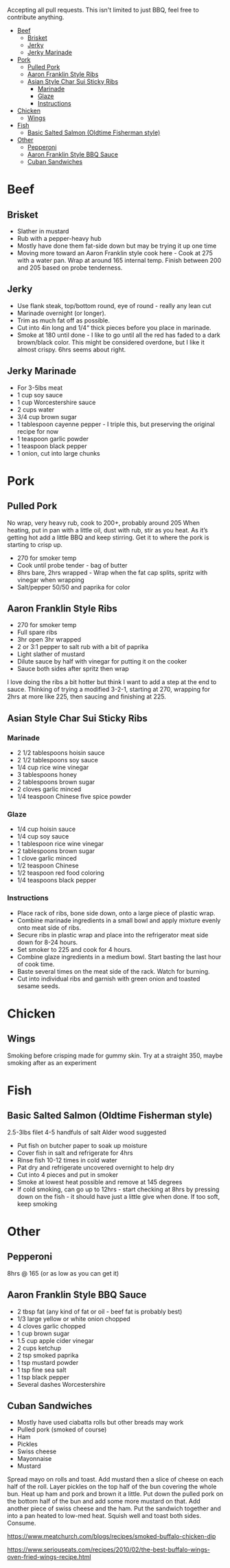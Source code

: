Accepting all pull requests. This isn't limited to just BBQ, feel free to contribute anything.

<!--ts-->
* [Beef](#beef)
   * [Brisket](#brisket)
   * [Jerky](#jerky)
   * [Jerky Marinade](#jerky-marinade)
* [Pork](#pork)
   * [Pulled Pork](#pulled-pork)
   * [Aaron Franklin Style Ribs](#aaron-franklin-style-ribs)
   * [Asian Style Char Sui Sticky Ribs](#asian-style-char-sui-sticky-ribs)
      * [Marinade](#marinade)
      * [Glaze](#glaze)
      * [Instructions](#instructions)
* [Chicken](#chicken)
   * [Wings](#wings)
* [Fish](#fish)
   * [Basic Salted Salmon (Oldtime Fisherman style)](#basic-salted-salmon-oldtime-fisherman-style)
* [Other](#other)
   * [Pepperoni](#pepperoni)
   * [Aaron Franklin Style BBQ Sauce](#aaron-franklin-style-bbq-sauce)
   * [Cuban Sandwiches](#cuban-sandwiches)

<!-- Added by: runner, at: Sun Jul  4 23:00:10 UTC 2021 -->

<!--te-->

# Beef
## Brisket
* Slather in mustard
* Rub with a pepper-heavy hub
* Mostly have done them fat-side down but may be trying it up one time
* Moving more toward an Aaron Franklin style cook here - Cook at 275 with a water pan. Wrap at around 165 internal temp. 
Finish between 200 and 205 based on probe tenderness.

## Jerky
* Use flank steak, top/bottom round, eye of round - really any lean cut
* Marinade overnight (or longer).
* Trim as much fat off as possible. 
* Cut into 4in long and 1/4“ thick pieces before you place in marinade. 
* Smoke at 180 until done - I like to go until all the red has faded to a dark brown/black color. This might be 
  considered overdone, but I like it almost crispy. 6hrs seems about right. 

## Jerky Marinade 
* For 3-5lbs meat
* 1 cup soy sauce
* 1 cup Worcestershire sauce
* 2 cups water
* 3/4 cup brown sugar
* 1 tablespoon cayenne pepper - I triple this, but preserving the original recipe for now
* 1 teaspoon garlic powder
* 1 teaspoon black pepper
* 1 onion, cut into large chunks

# Pork
## Pulled Pork
No wrap, very heavy rub, cook to 200+, probably around 205
When heating, put in pan with a little oil, dust with rub, stir as you heat. As it’s getting hot add a little BBQ and 
keep stirring. Get it to where the pork is starting to crisp up.

* 270 for smoker temp
* Cook until probe tender - bag of butter
* 8hrs bare, 2hrs wrapped - Wrap when the fat cap splits, spritz with vinegar when wrapping
* Salt/pepper 50/50 and paprika for color

## Aaron Franklin Style Ribs
* 270 for smoker temp
* Full spare ribs
* 3hr open 3hr wrapped
* 2 or 3:1 pepper to salt rub with a bit of paprika
* Light slather of mustard
* Dilute sauce by half with vinegar for putting it on the cooker
* Sauce both sides after spritz then wrap

I love doing the ribs a bit hotter but think I want to add a step at the end to sauce. Thinking of trying a modified 
3-2-1, starting at 270, wrapping for 2hrs at more like 225, then saucing and finishing at 225. 

## Asian Style Char Sui Sticky Ribs
### Marinade
* 2 1/2 tablespoons hoisin sauce
* 2 1/2 tablespoons soy sauce
* 1/4 cup rice wine vinegar
* 3 tablespoons honey
* 2 tablespoons brown sugar
* 2 cloves garlic minced
* 1/4 teaspoon Chinese five spice powder

### Glaze
* 1/4 cup hoisin sauce
* 1/4 cup soy sauce
* 1 tablespoon rice wine vinegar
* 2 tablespoons brown sugar
* 1 clove garlic minced
* 1/2 teaspoon Chinese
* 1/2 teaspoon red food coloring
* 1/4 teaspoons black pepper

### Instructions
* Place rack of ribs, bone side down, onto a large piece of plastic wrap.
* Combine marinade ingredients in a small bowl and apply mixture evenly onto meat side of ribs.
* Secure ribs in plastic wrap and place into the refrigerator meat side down for 8-24 hours.
* Set smoker to 225 and cook for 4 hours.
* Combine glaze ingredients in a medium bowl. Start basting the last hour  of cook time.
* Baste several times on the meat side of the rack. Watch for burning.
* Cut into individual ribs and garnish with green onion and toasted sesame seeds. 

# Chicken 
## Wings
Smoking before crisping made for gummy skin. Try at a straight 350, maybe smoking after as an experiment


# Fish
## Basic Salted Salmon (Oldtime Fisherman style)
2.5-3lbs filet
4-5 handfuls of salt
Alder wood suggested
* Put fish on butcher paper to soak up moisture
* Cover fish in salt and refrigerate for 4hrs
* Rinse fish 10-12 times in cold water
* Pat dry and refrigerate uncovered overnight to help dry
* Cut into 4 pieces and put in smoker
* Smoke at lowest heat possible and remove at 145 degrees
* If cold smoking, can go up to 12hrs - start checking at 8hrs by pressing down on the fish - it should have just a 
  little give when done. If too soft, keep smoking

# Other

## Pepperoni
8hrs @ 165 (or as low as you can get it)

## Aaron Franklin Style BBQ Sauce
* 2 tbsp fat (any kind of fat or oil - beef fat is probably best)
* 1/3 large yellow or white onion chopped
* 4 cloves garlic chopped
* 1 cup brown sugar
* 1.5 cup apple cider vinegar
* 2 cups ketchup
* 2 tsp smoked paprika 
* 1 tsp mustard powder
* 1 tsp fine sea salt
* 1 tsp black pepper
* Several dashes Worcestershire 


## Cuban Sandwiches
* Mostly have used ciabatta rolls but other breads may work
* Pulled pork (smoked of course)
* Ham
* Pickles
* Swiss cheese
* Mayonnaise
* Mustard

Spread mayo on rolls and toast. Add mustard then a slice of cheese on each half of the roll. Layer pickles on the top 
half of the bun covering the whole bun. Heat up ham and pork and brown it a little. Put down the pulled pork on the 
bottom half of the bun and add some more mustard on that. Add another piece of swiss cheese and the ham. Put the 
sandwich together and into a pan heated to low-med heat. Squish well and toast both sides. Consume. 

https://www.meatchurch.com/blogs/recipes/smoked-buffalo-chicken-dip



https://www.seriouseats.com/recipes/2010/02/the-best-buffalo-wings-oven-fried-wings-recipe.html
